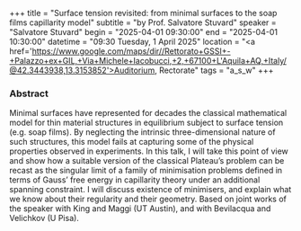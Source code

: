 +++
title = "Surface tension revisited: from minimal surfaces to the soap films capillarity model"
subtitle = "by Prof. Salvatore Stuvard"
speaker = "Salvatore Stuvard"
begin = "2025-04-01 09:30:00"
end = "2025-04-01 10:30:00"
datetime = "09:30 Tuesday, 1 April 2025"
location = "<a href='https://www.google.com/maps/dir//Rettorato+GSSI+-+Palazzo+ex+GIL,+Via+Michele+Iacobucci,+2,+67100+L'Aquila+AQ,+Italy/@42.3443938,13.3153852'>Auditorium, Rectorate</a>"
tags = "a_s_w"
+++

### Abstract
Minimal surfaces have represented for decades the classical mathematical model for thin material structures in equilibrium subject to surface tension (e.g. soap films). By neglecting
the intrinsic three-dimensional nature of such structures, this model fails at capturing some of the physical properties observed in experiments. In this talk, I will take this point of view and show how a suitable version of the classical Plateau’s problem can be recast as the singular limit of a family of minimisation problems
defined in terms of Gauss’ free energy in capillarity theory under an additional spanning constraint. I will discuss existence of minimisers, and explain what we know about their regularity and their geometry. Based on joint works of the speaker with King and Maggi (UT Austin), and with Bevilacqua and Velichkov (U Pisa).
